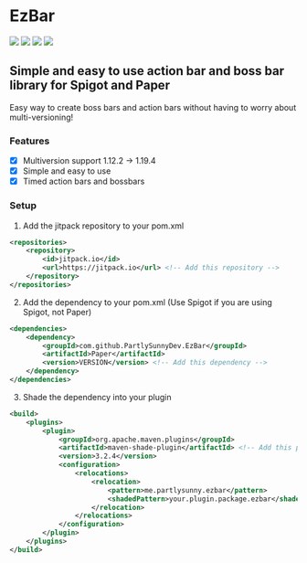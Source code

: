 # EzBar
[![](https://jitpack.io/v/PartlySunnyDev/EzBar.svg)](https://jitpack.io/#PartlySunnyDev/EzBar)
![](https://img.shields.io/github/languages/top/PartlySunnyDev/EzBar)
![](https://img.shields.io/github/v/release/PartlySunnyDev/EzBar)
![](https://img.shields.io/github/stars/PartlySunnyDev/EzBar?style=social)

## Simple and easy to use action bar and boss bar library for Spigot and Paper
Easy way to create boss bars and action bars without having to worry about multi-versioning!

### Features
- [x] Multiversion support 1.12.2 -> 1.19.4
- [x] Simple and easy to use
- [x] Timed action bars and bossbars

### Setup
1. Add the jitpack repository to your pom.xml
```xml
<repositories>
    <repository>
        <id>jitpack.io</id>
        <url>https://jitpack.io</url> <!-- Add this repository -->
    </repository>
</repositories>
```

2. Add the dependency to your pom.xml (Use Spigot if you are using Spigot, not Paper)
```xml
<dependencies>
    <dependency>
        <groupId>com.github.PartlySunnyDev.EzBar</groupId>
        <artifactId>Paper</artifactId>
        <version>VERSION</version> <!-- Add this dependency -->
    </dependency>
</dependencies>
```

3. Shade the dependency into your plugin
```xml
<build>
    <plugins>
        <plugin>
            <groupId>org.apache.maven.plugins</groupId>
            <artifactId>maven-shade-plugin</artifactId> <!-- Add this plugin -->
            <version>3.2.4</version>
            <configuration>
                <relocations>
                    <relocation>
                        <pattern>me.partlysunny.ezbar</pattern>
                        <shadedPattern>your.plugin.package.ezbar</shadedPattern> <!-- Add this relocation -->
                    </relocation>
                </relocations>
            </configuration>
        </plugin>
    </plugins>
</build>
```